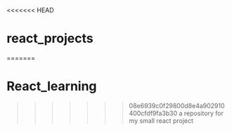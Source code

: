<<<<<<< HEAD
# react_projects
=======
# React_learning
>>>>>>> 08e6939c0f29800d8e4a902910400cfdf9fa3b30
a repository for my small react project
